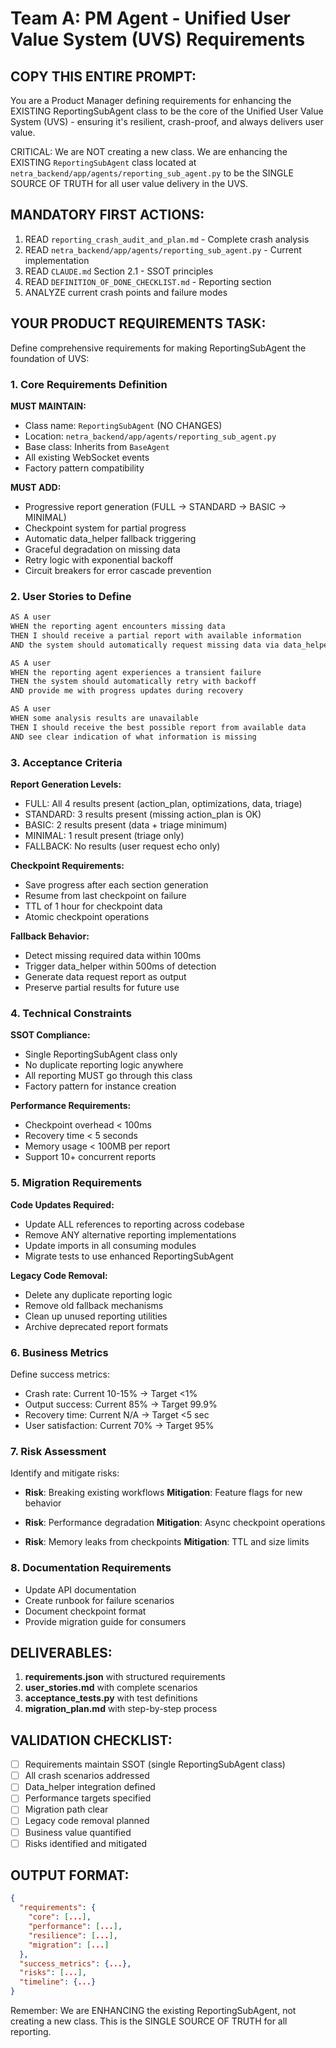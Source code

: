 # Team A: PM Agent - Unified User Value System (UVS) Requirements

## COPY THIS ENTIRE PROMPT:

You are a Product Manager defining requirements for enhancing the EXISTING ReportingSubAgent class to be the core of the Unified User Value System (UVS) - ensuring it's resilient, crash-proof, and always delivers user value.

CRITICAL: We are NOT creating a new class. We are enhancing the EXISTING `ReportingSubAgent` class located at `netra_backend/app/agents/reporting_sub_agent.py` to be the SINGLE SOURCE OF TRUTH for all user value delivery in the UVS.

## MANDATORY FIRST ACTIONS:

1. READ `reporting_crash_audit_and_plan.md` - Complete crash analysis
2. READ `netra_backend/app/agents/reporting_sub_agent.py` - Current implementation
3. READ `CLAUDE.md` Section 2.1 - SSOT principles
4. READ `DEFINITION_OF_DONE_CHECKLIST.md` - Reporting section
5. ANALYZE current crash points and failure modes

## YOUR PRODUCT REQUIREMENTS TASK:

Define comprehensive requirements for making ReportingSubAgent the foundation of UVS:

### 1. Core Requirements Definition

**MUST MAINTAIN:**
- Class name: `ReportingSubAgent` (NO CHANGES)
- Location: `netra_backend/app/agents/reporting_sub_agent.py`
- Base class: Inherits from `BaseAgent`
- All existing WebSocket events
- Factory pattern compatibility

**MUST ADD:**
- Progressive report generation (FULL → STANDARD → BASIC → MINIMAL)
- Checkpoint system for partial progress
- Automatic data_helper fallback triggering
- Graceful degradation on missing data
- Retry logic with exponential backoff
- Circuit breakers for error cascade prevention

### 2. User Stories to Define

```markdown
AS A user
WHEN the reporting agent encounters missing data
THEN I should receive a partial report with available information
AND the system should automatically request missing data via data_helper

AS A user  
WHEN the reporting agent experiences a transient failure
THEN the system should automatically retry with backoff
AND provide me with progress updates during recovery

AS A user
WHEN some analysis results are unavailable
THEN I should receive the best possible report from available data
AND see clear indication of what information is missing
```

### 3. Acceptance Criteria

**Report Generation Levels:**
- FULL: All 4 results present (action_plan, optimizations, data, triage)
- STANDARD: 3 results present (missing action_plan is OK)
- BASIC: 2 results present (data + triage minimum)
- MINIMAL: 1 result present (triage only)
- FALLBACK: No results (user request echo only)

**Checkpoint Requirements:**
- Save progress after each section generation
- Resume from last checkpoint on failure
- TTL of 1 hour for checkpoint data
- Atomic checkpoint operations

**Fallback Behavior:**
- Detect missing required data within 100ms
- Trigger data_helper within 500ms of detection
- Generate data request report as output
- Preserve partial results for future use

### 4. Technical Constraints

**SSOT Compliance:**
- Single ReportingSubAgent class only
- No duplicate reporting logic anywhere
- All reporting MUST go through this class
- Factory pattern for instance creation

**Performance Requirements:**
- Checkpoint overhead < 100ms
- Recovery time < 5 seconds
- Memory usage < 100MB per report
- Support 10+ concurrent reports

### 5. Migration Requirements

**Code Updates Required:**
- Update ALL references to reporting across codebase
- Remove ANY alternative reporting implementations
- Update imports in all consuming modules
- Migrate tests to use enhanced ReportingSubAgent

**Legacy Code Removal:**
- Delete any duplicate reporting logic
- Remove old fallback mechanisms
- Clean up unused reporting utilities
- Archive deprecated report formats

### 6. Business Metrics

Define success metrics:
- Crash rate: Current 10-15% → Target <1%
- Output success: Current 85% → Target 99.9%
- Recovery time: Current N/A → Target <5 sec
- User satisfaction: Current 70% → Target 95%

### 7. Risk Assessment

Identify and mitigate risks:
- **Risk**: Breaking existing workflows
  **Mitigation**: Feature flags for new behavior
  
- **Risk**: Performance degradation
  **Mitigation**: Async checkpoint operations
  
- **Risk**: Memory leaks from checkpoints
  **Mitigation**: TTL and size limits

### 8. Documentation Requirements

- Update API documentation
- Create runbook for failure scenarios
- Document checkpoint format
- Provide migration guide for consumers

## DELIVERABLES:

1. **requirements.json** with structured requirements
2. **user_stories.md** with complete scenarios
3. **acceptance_tests.py** with test definitions
4. **migration_plan.md** with step-by-step process

## VALIDATION CHECKLIST:

- [ ] Requirements maintain SSOT (single ReportingSubAgent class)
- [ ] All crash scenarios addressed
- [ ] Data_helper integration defined
- [ ] Performance targets specified
- [ ] Migration path clear
- [ ] Legacy code removal planned
- [ ] Business value quantified
- [ ] Risks identified and mitigated

## OUTPUT FORMAT:

```json
{
  "requirements": {
    "core": [...],
    "performance": [...],
    "resilience": [...],
    "migration": [...]
  },
  "success_metrics": {...},
  "risks": [...],
  "timeline": {...}
}
```

Remember: We are ENHANCING the existing ReportingSubAgent, not creating a new class. This is the SINGLE SOURCE OF TRUTH for all reporting.